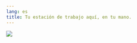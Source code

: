 ```yaml
---
lang: es
title: Tu estación de trabajo aquí, en tu mano.
---
```


<img src="Images/earth.png" />




